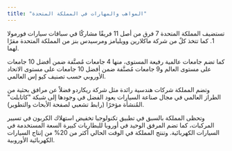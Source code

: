 ```yaml
---
title: "المواهب والمهارات في المملكة المتحدة"
---
```

تستضيف المملكة المتحدة 7 فرق من أصل 11 فريقًا مشاركًا في سباقات سيارات فورمولا 1. كما تتخذ كلٌ من شركة ماكلارين وويليامز ومرسيدس بنز من المملكة المتحدة مقرًا لهما.

كما تضم جامعات عالمية رفيعة المستوى، منها 4 جامعات مُصنَّفة ضمن أفضل 10 جامعات على مستوى العالم و9 جامعات مُصنَّفة ضمن أفضل 10 جامعات على مستوى الاتحاد الأوروبي حسب تصنيف كيو إس العالمي.

وتضم المملكة شركات هندسية رائدة مثل شركة ريكاردو فضلاً عن مرافق بحثية من الطراز العالمي في مجال صناعة السيارات يعود الفضل في وجودها إلى شبكة "كاتابلت" المُنشأة مؤخرًا (رابط تشعبي لصفحة الأبحاث والتطوير).

وتحظى المملكة بالسبق في تطبيق تكنولوجيا تخفيض استهلاك الكربون في تسيير المركبات، كما تضم المرفق الوحيد في أوروبا للبطاريات كبيرة السعة المستخدمة في السيارات الكهربائية. وتنتج المملكة في الوقت الحالي أكثر من 20% من إنتاج السيارات الكهربائية الأوروبية.
